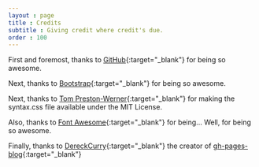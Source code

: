 ```yaml
---
layout : page
title : Credits
subtitle : Giving credit where credit's due.
order : 100
---
```


First and foremost, thanks to [GitHub](http://www.github.com){:target="_blank"} for being so awesome.

Next, thanks to [Bootstrap](http://twitter.github.com/bootstrap/){:target="_blank"} for being so awesome.

Next, thanks to [Tom Preston-Werner](https://github.com/mojombo/jekyll){:target="_blank"} for making the syntax.css file available under the MIT License.

Also, thanks to [Font Awesome](http://fortawesome.github.com/Font-Awesome/){:target="_blank"} for being... Well, for being so awesome.

Finally, thanks to [DereckCurry](https://www.twitter.com/DereckCurry){:target="_blank"} the creator of [gh-pages-blog](http://thedereck.github.io/gh-pages-blog/){:target="_blank"}
